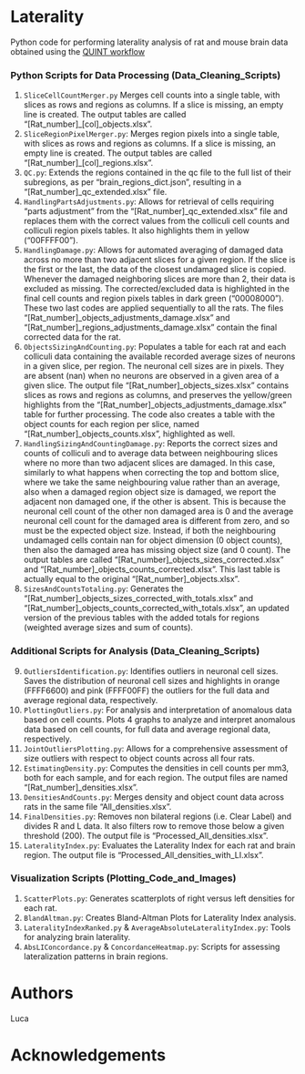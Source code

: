 # Laterality
Python code for performing laterality analysis of rat and mouse brain data obtained using the [QUINT workflow](https://quint-workflow.readthedocs.io/en/latest/) 

### Python Scripts for Data Processing (Data_Cleaning_Scripts)
1. `SliceCellCountMerger.py` Merges cell counts into a single table, with slices as rows and regions as columns. If a slice is missing, an empty line is created. The
output tables are called “[Rat_number]_[col]_objects.xlsx”.
2. `SliceRegionPixelMerger.py`: Merges region pixels into a single table, with slices as rows and regions as columns. If a slice is missing, an empty line is created.
The output tables are called “[Rat_number]_[col]_regions.xlsx”.
3. `QC.py`: Extends the regions contained in the qc file to the full list of their subregions, as per “brain_regions_dict.json”, resulting in a “[Rat_number]_qc_extended.xlsx” file.
4. `HandlingPartsAdjustments.py`:  Allows for retrieval of cells requiring “parts adjustment” from the “[Rat_number]_qc_extended.xlsx” file and replaces them with the
correct values from the colliculi cell counts and colliculi region pixels tables. It also highlights them in yellow (“00FFFF00”).
5. `HandlingDamage.py`: Allows for automated averaging of damaged data across no more than two adjacent slices for a given region.
If the slice is the first or the last, the data of the closest undamaged slice is copied. Whenever the damaged neighboring slices are more than 2, their data is excluded as missing.
The corrected/excluded data is highlighted in the final cell counts and region pixels tables in dark green (“00008000”). These two last codes are applied sequentially to all the rats.
The files “[Rat_number]_objects_adjustments_damage.xlsx” and “[Rat_number]_regions_adjustments_damage.xlsx” contain the final corrected data for the rat.
6. `ObjectsSizingAndCounting.py`: Populates a table for each rat and each colliculi data containing the available recorded average sizes of neurons in a given slice, per region. The
neuronal cell sizes are in pixels. They are absent (nan) when no neurons are observed in a given area of a given slice. The output file “[Rat_number]_objects_sizes.xlsx” contains slices
as rows and regions as columns, and preserves the yellow/green highlights from the “[Rat_number]_objects_adjustments_damage.xlsx” table for further processing. The code also creates a table with the object counts for each region per slice, named “[Rat_number]_objects_counts.xlsx”, highlighted as well.
7. `HandlingSizingAndCountingDamage.py`: Reports the correct sizes and counts of colliculi and to average data between neighbouring slices where no more than two adjacent
slices are damaged. In this case, similarly to what happens when correcting the top and bottom slice, where we take the same neighbouring value rather than an average, also when a damaged region object size is damaged, we report the adjacent non damaged one, if the other is absent. This is because the neuronal cell count of the other non damaged area is 0 and the average neuronal cell count for the damaged area is different from zero, and so must be the expected object size. Instead, if both the neighbouring undamaged cells contain nan for object
dimension (0 object counts), then also the damaged area has missing object size (and 0 count). The output tables are called “[Rat_number]_objects_sizes_corrected.xlsx” and
“[Rat_number]_objects_counts_corrected.xlsx”. This last table is actually equal to the original “[Rat_number]_objects.xlsx”.
8. `SizesAndCountsTotaling.py`: Generates the “[Rat_number]_objects_sizes_corrected_with_totals.xlsx” and “[Rat_number]_objects_counts_corrected_with_totals.xlsx”, an updated version of the previous tables with the added totals for regions (weighted average sizes and sum of counts).

### Additional Scripts for Analysis (Data_Cleaning_Scripts)
9. `OutliersIdentification.py`: Identifies outliers in neuronal cell sizes. Saves the distribution of neuronal cell sizes and highlights in orange (FFFF6600) and pink (FFFF00FF) the outliers for the full data and average regional data, respectively. 
10. `PlottingOutliers.py`: For analysis and interpretation of anomalous data based on cell counts. Plots 4 graphs to analyze and interpret anomalous data based
on cell counts, for full data and average regional data, respectively.
11. `JointOutliersPlotting.py`: Allows for a comprehensive assessment of size outliers with respect to object counts across all four rats.
12. `EstimatingDensity.py`: Computes the densities in cell counts per mm3, both for each sample, and for each region. The output files are named “[Rat_number]_densities.xlsx”.
13. `DensitiesAndCounts.py`: Merges density and object count data across rats in the same file “All_densities.xlsx”.
14. `FinalDensities.py`: Removes non bilateral regions (i.e. Clear Label) and divides R and L data. It also filters row to remove those below a given threshold (200). The output file is “Processed_All_densities.xlsx”.
15. `LateralityIndex.py`: Evaluates the Laterality Index for each rat and brain region. The output file is “Processed_All_densities_with_LI.xlsx”.

### Visualization Scripts (Plotting_Code_and_Images)
1. `ScatterPlots.py`: Generates scatterplots of right versus left densities for each rat.
2. `BlandAltman.py`: Creates Bland-Altman Plots for Laterality Index analysis.
3. `LateralityIndexRanked.py` & `AverageAbsoluteLateralityIndex.py`: Tools for analyzing brain laterality.
4. `AbsLIConcordance.py` & `ConcordanceHeatmap.py`: Scripts for assessing lateralization patterns in brain regions.

# Authors
Luca 

# Acknowledgements
